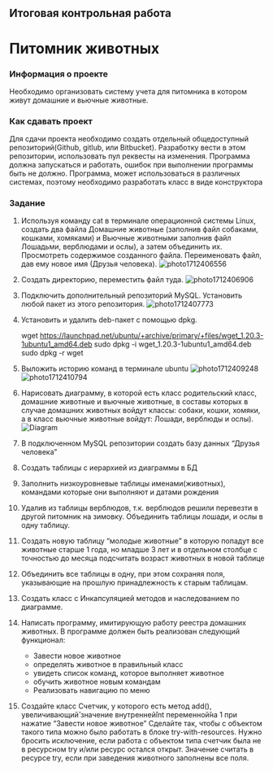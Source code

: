 ﻿
## Итоговая контрольная работа
# Питомник животных
### Информация о проекте
Необходимо организовать систему учета для питомника в котором живут
домашние и вьючные животные.
### Как сдавать проект
Для сдачи проекта необходимо создать отдельный общедоступный
репозиторий(Github, gitlub, или Bitbucket). Разработку вести в этом
репозитории, использовать пул реквесты на изменения. Программа должна
запускаться и работать, ошибок при выполнении программы быть не должно.
Программа, может использоваться в различных системах, поэтому необходимо
разработать класс в виде конструктора

### Задание
1. Используя команду cat в терминале операционной системы Linux, создать
   два файла Домашние животные (заполнив файл собаками, кошками,
   хомяками) и Вьючные животными заполнив файл Лошадьми, верблюдами и
   ослы), а затем объединить их. Просмотреть содержимое созданного файла.
   Переименовать файл, дав ему новое имя (Друзья человека).
   ![photo1712406556](https://github.com/Myish10/Final_Control_Work_3/assets/135239089/e943ea21-e325-41bf-9458-2cfd5a4e0569)

3. Создать директорию, переместить файл туда.
   ![photo1712406906](https://github.com/Myish10/Final_Control_Work_3/assets/135239089/2f760100-fb06-4047-90a8-10ba0a5163ef)

5. Подключить дополнительный репозиторий MySQL. Установить любой пакет
   из этого репозитория.
   ![photo1712407773](https://github.com/Myish10/Final_Control_Work_3/assets/135239089/410a31f9-79c4-4140-9160-5a900d2d624f)

7. Установить и удалить deb-пакет с помощью dpkg.
   
   wget https://launchpad.net/ubuntu/+archive/primary/+files/wget_1.20.3-1ubuntu1_amd64.deb
   sudo dpkg -i wget_1.20.3-1ubuntu1_amd64.deb
   sudo dpkg -r wget
   
9. Выложить историю команд в терминале ubuntu
    ![photo1712409248](https://github.com/Myish10/Final_Control_Work_3/assets/135239089/a733f8e9-0711-41e5-97c6-3283cac2b2d7)
    ![photo1712410794](https://github.com/Myish10/Final_Control_Work_3/assets/135239089/0c1f4d6a-7c28-47d8-ac5d-c14d0ade71a4)

11. Нарисовать диаграмму, в которой есть класс родительский класс, домашние
   животные и вьючные животные, в составы которых в случае домашних
   животных войдут классы: собаки, кошки, хомяки, а в класс вьючные животные
   войдут: Лошади, верблюды и ослы).
   ![Diagram](https://github.com/Myish10/Final_Control_Work_3/assets/135239089/9605d853-4fdc-4190-b0c4-b007815b451c)
 
12. В подключенном MySQL репозитории создать базу данных “Друзья
   человека”
13. Создать таблицы с иерархией из диаграммы в БД
14. Заполнить низкоуровневые таблицы именами(животных), командами
   которые они выполняют и датами рождения
15. Удалив из таблицы верблюдов, т.к. верблюдов решили перевезти в другой
    питомник на зимовку. Объединить таблицы лошади, и ослы в одну таблицу.
16. Создать новую таблицу “молодые животные” в которую попадут все
    животные старше 1 года, но младше 3 лет и в отдельном столбце с точностью
    до месяца подсчитать возраст животных в новой таблице
17. Объединить все таблицы в одну, при этом сохраняя поля, указывающие на
    прошлую принадлежность к старым таблицам.
18. Создать класс с Инкапсуляцией методов и наследованием по диаграмме.
19. Написать программу, имитирующую работу реестра домашних животных.
    В программе должен быть реализован следующий функционал:
    - Завести новое животное
    - определять животное в правильный класс
    - увидеть список команд, которое выполняет животное
    - обучить животное новым командам
    - Реализовать навигацию по меню
20. Создайте класс Счетчик, у которого есть метод add(), увеличивающий̆
    значение внутренней̆int переменной̆на 1 при нажатие “Завести новое
    животное” Сделайте так, чтобы с объектом такого типа можно было работать в
    блоке try-with-resources. Нужно бросить исключение, если работа с объектом
    типа счетчик была не в ресурсном try и/или ресурс остался открыт. Значение
    считать в ресурсе try, если при заведения животного заполнены все поля.


